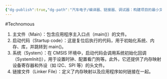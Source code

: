 ```yaml
---
{"dg-publish":true,"dg-path":"汽车电子/编译器、链接器、调试器：构建项目的最小文件集.md","permalink":"/汽车电子/编译器、链接器、调试器：构建项目的最小文件集/","created":"2023-02-16T19:10:11.000+08:00","updated":"2024-11-18T23:27:00.000+08:00"}
---
```


#Technomous 

1. 主文件（Main）：包含应用程序主入口点（main()）的文件。
2. 启动代码（Startup code）：这是复位后执行的代码，用于初始化系统、内存、库，并跳转到 main()。
3. 系统（System）：在 CMSIS 环境中，启动代码会调用系统初始化回调（SystemInit()），用于设置时钟、配置看门狗等。此外，它还提供了内存映射设备寄存器和外设（如 I2C、SPI 等）的头文件。
4. 链接文件（Linker File）：定义了内存映射以及应用程序如何链接在一起。